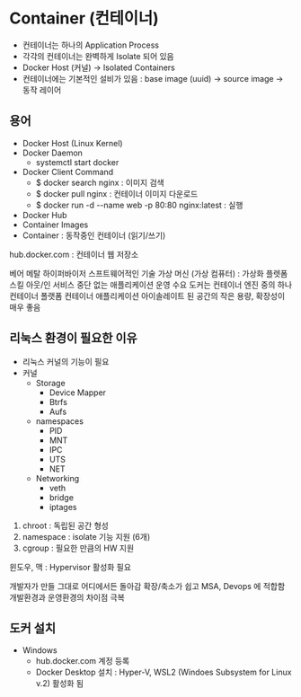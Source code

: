 # Container (컨테이너)

- 컨테이너는 하나의 Application Process
- 각각의 컨테이너는 완벽하게 Isolate 되어 있음
- Docker Host (커널) -> Isolated Containers
- 컨테이너에는 기본적인 설비가 있음 : base image (uuid) -> source image -> 동작 레이어

## 용어

- Docker Host (Linux Kernel)
- Docker Daemon
  - systemctl start docker
- Docker Client Command
  - $ docker search nginx : 이미지 검색  
  - $ docker pull nginx : 컨테이너 이미지 다운로드  
  - $ docker run -d --name web -p 80:80 nginx:latest : 실행  
- Docker Hub
- Container Images
- Container : 동작중인 컨테이너 (읽기/쓰기)

hub.docker.com : 컨테이너 웹 저장소






베어 메탈
하이퍼바이저
스프트웨어적인 기술
가상 머신 (가상 컴퓨터) : 가상화 플렛폼
스킬 아웃/인
서비스 중단 없는 애플리케이션 운영 수요
도커는 컨테이너 엔진 중의 하나
컨테이너 폴랫폼
컨테이너 애플리케이션
아이솔레이트 된 공간의 작은 용량, 확장성이 매우 좋음

## 리눅스 환경이 필요한 이유

- 리눅스 커널의 기능이 필요
- 커널
  - Storage
    - Device Mapper
    - Btrfs
    - Aufs
  - namespaces
    - PID
    - MNT
    - IPC
    - UTS
    - NET
  - Networking
    - veth
    - bridge
    - iptages

1. chroot : 독립된 공간 형성
2. namespace : isolate 기능 지원 (6개)
3. cgroup : 필요한 만큼의 HW 지원

윈도우, 맥 : Hypervisor 활성화 필요

개발자가 만들 그대로 어디에서든 돌아감
확장/축소가 쉽고 MSA, Devops 에 적합함
개발환경과 운영환경의 차이점 극복

## 도커 설치

- Windows
  - hub.docker.com 계정 등록
  - Docker Desktop 설치 : Hyper-V, WSL2 (Windoes Subsystem for Linux v.2) 활성화 됨


